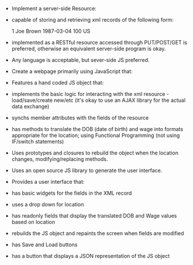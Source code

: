 - Implement a server-side Resource:
- capable of storing and retrieving xml records of the following form:
	
	<person>
	<id>1</id>
	<fname>Joe</fname>
	<lname>Brown</lname>
	<DOB>1987-03-04</DOB>  <!-- date of birth -->
	<wage>100</wage>
	<location>US</local>  <!-- one of three values: (US = United States, UK = United Kingdom, AU = Australia) -->
  </person>
  
- implemented as a RESTful resource accessed through PUT/POST/GET is preferred, otherwise an equivalent server-side program is okay.
- Any language is acceptable, but sever-side JS preferred.
 
 - Create a webpage primarily using JavaScript that:
- Features a hand coded JS object that:
- implements the basic logic for interacting with the xml resource - load/save/create new/etc  (it's okay to use an AJAX library for the actual data exchange)
- synchs member attributes with the fields of the resource
- has methods to translate the DOB (date of birth) and wage into formats appropriate for the location; using Functional Programming (not using IF/switch statements)
- Uses prototypes and closures to rebuild the object when the location changes, modifying/replacing methods. 
 
- Uses an open source JS library to generate the user interface.
 
- Provides a user interface that:
- has basic widgets for the fields in the XML record
- uses a drop down for location
- has readonly fields that display the translated DOB and Wage values based on location
- rebuilds the JS object and repaints the screen when fields are modified
- has Save and Load buttons
- has a button that displays a JSON representation of the JS object

